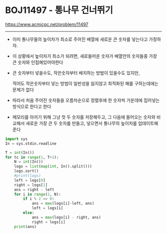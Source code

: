 # BOJ11497 - 통나무 건너뛰기

https://www.acmicpc.net/problem/11497

---

- 이미 통나무들의 높이차가 최소로 주어진 배열에 새로운 큰 숫자를 넣는다고 가정하자.

- 이 상황에서 높이차가 최소가 되려면, 새로들어온 숫자가 배열안의 숫자들중 가장 큰 숫자와 인접해있어야한다

- 큰 숫자부터 넣을수도, 작은숫자부터 배치하는 방법이 있을수도 있지만,

  적어도 작은숫자부터 넣는 방법이 일반성을 잃지않고 최적화된 해를 구하는데에는 문제가 없다

- 따라서 처음 주어진 숫자들을 오름차순으로 정렬후에 한 숫자씩 가운데에 집어넣는 방식으로 한다고 한다

- 메모리를 아끼기 위해 그냥 첫 두 숫자를 저장해두고, 그 다음에 들어오는 숫자와 비교해서 새로운 가장 큰 두 숫자를 만들고, 넣으면서 통나무의 높이차를 업데이트해준다

```python
import sys
In = sys.stdin.readline

T = int(In())
for tc in range(1, T+1):
    N = int(In())
    logs = list(map(int, In().split()))
    logs.sort()
    #print(logs)
    left = logs[0]
    right = logs[1]
    ans = right - left
    for i in range(2, N):
        if i % 2 == 0:
            ans = max(logs[i]-left, ans)
            left = logs[i]
        else:
            ans = max(logs[i] - right, ans)
            right = logs[i]
    print(ans)
```

